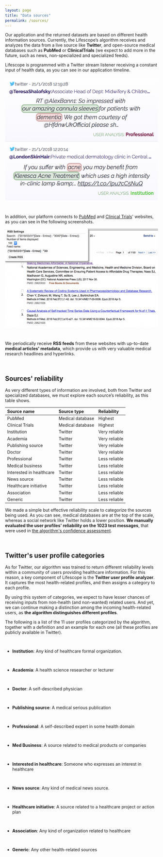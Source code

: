```yaml
---
layout: page
title: "Data sources"
permalink: /sources/
---
```


Our application and the returned datasets are based on different health information sources. Currently, the Lifescope’s algorithm receives and analyzes the data from a live source like **Twitter**, and open-source medical databases such as **PubMed** or **ClinicalTrials** (we expect to add more in the future, such as news, non-specialized and specialized feeds).

Lifescope is programmed with a Twitter stream listener receiving a constant input of health data, as you can see in our application timeline.

<p align="center">
<img align="center" width="512" height="407" src="/assets/img/twitterlifescope.png">
</p>

&nbsp; 
&nbsp; 

In addition, our platform connects to [PubMed](https://www.ncbi.nlm.nih.gov/pubmed/) and [Clinical Trials](https://www.clinicaltrials.gov)' websites, as you can see in the following screenshots.

<p align="center">
<img align="center" width="520" height="325" src="/assets/img/pubmed.png">
</p>


&nbsp; 
&nbsp; 

We periodically receive **RSS feeds** from these websites with up-to-date **medical articles' metadata**, which provide us with very valuable medical research headlines and hyperlinks.

&nbsp; 

Sources' reliability
--------------------
As very different types of information are involved, both from Twitter and specialized databases, we must explore each source’s reliability, as this table shows.

| Source name | Source type | Reliability |
|:--------------------------|:------------------|:---------------|
| PubMed | Medical database | Highest |
| Clinical Trials | Medical database | Highest |
| Institution | Twitter | Very reliable |
| Academia | Twitter | Very reliable |
| Publishing source | Twitter | Very reliable |
| Doctor | Twitter | Very reliable |
| Professional | Twitter | Less reliable |
| Medical business | Twitter | Less reliable |
| Interested in healthcare | Twitter | Less reliable |
| News source | Twitter | Less reliable |
| Healthcare initiative | Twitter | Less reliable |
| Association | Twitter | Less reliable |
| Generic | Twitter | Less reliable |

We made a simple but effective reliability scale to categorize the sources being used. As you can see, medical databases are at the top of the scale, whereas a social network like Twitter holds a lower position. **We manually evaluated the user profiles' reliability on the 1023 test messages**, that were used in [the algorithm's confidence assessment](/confidence/).

&nbsp; 

Twitter's user profile categories
---------------------------------
As for Twitter, our algorithm was trained to return different reliability levels within a community of users providing healthcare information. For this reason, a key component of Lifescope is the **Twitter user profile analyzer**. It captures the most health-related profiles, and then assigns a category to each profile.

By using this system of categories, we expect to have lesser chances of receiving inputs from non-health (and non-wanted) related users. And yet, we can continue making a distinction among the incoming health-related users, as **the algorithm distinguishes different profiles**.

The following is a list of the 11 user profiles categorized by the algorithm, together with a definition and an example for each one (all these profiles are publicly available in Twitter).

&nbsp; 

+   **Institution**: Any kind of healthcare formal organization.

<blockquote class="twitter-tweet" data-lang="en">
<a href="https://twitter.com/AADskin/status/953766892908498945"></a></blockquote>
<script async="" src="//platform.twitter.com/widgets.js" charset="utf-8"></script>

&nbsp; 

+   **Academia**: A health science researcher or lecturer

<blockquote class="twitter-tweet" data-lang="en">
<a href="https://twitter.com/Schoffmonster/status/942790405170651137"></a></blockquote>
<script async="" src="//platform.twitter.com/widgets.js" charset="utf-8"></script>

&nbsp; 

+   **Doctor**: A self-described physician

<blockquote class="twitter-tweet" data-lang="en">
<a href="https://twitter.com/headachedoc/status/950133426379685889"></a></blockquote>
<script async="" src="//platform.twitter.com/widgets.js" charset="utf-8"></script>

&nbsp; 

+   **Publishing source**: A medical serious publication

<blockquote class="twitter-tweet" data-lang="en">
<a href="https://twitter.com/AmJPsychiatry/status/950780530173280256"></a></blockquote>
<script async="" src="//platform.twitter.com/widgets.js" charset="utf-8"></script>

&nbsp; 

+   **Professional**: A self-described expert in some health domain

<blockquote class="twitter-tweet" data-lang="en">
<a href="https://twitter.com/TraeHook/status/964892231042846721"></a></blockquote>
<script async="" src="//platform.twitter.com/widgets.js" charset="utf-8"></script>

&nbsp; 

+   **Med Business**: A source related to medical products or companies

<blockquote class="twitter-tweet" data-lang="en">
<a href="https://twitter.com/kiranshaw/status/982262451855962113"></a></blockquote>
<script async="" src="//platform.twitter.com/widgets.js" charset="utf-8"></script>

&nbsp; 

+   **Interested in healthcare**: Someone who expresses an interest in healthcare

<blockquote class="twitter-tweet" data-lang="en">
<a href="https://twitter.com/eng_louise/status/960098816505589765"></a></blockquote>
<script async="" src="//platform.twitter.com/widgets.js" charset="utf-8"></script>

&nbsp; 

+   **News source**: Any kind of medical news source.

<blockquote class="twitter-tweet" data-lang="en">
<a href="https://twitter.com/THEMMEXCHANGE/status/977916534059184128"></a></blockquote>
<script async="" src="//platform.twitter.com/widgets.js" charset="utf-8"></script>

&nbsp; 

+   **Healthcare initiative**: A source related to a healthcare project or action plan

<blockquote class="twitter-tweet" data-lang="en">
<a href="https://twitter.com/nclexpharm/status/920107188726706176"></a></blockquote>
<script async="" src="//platform.twitter.com/widgets.js" charset="utf-8"></script>

&nbsp; 

+   **Association**: Any kind of organization related to healthcare

<blockquote class="twitter-tweet" data-lang="en">
<a href="https://twitter.com/NevadaBaseball/status/979504129633480705"></a></blockquote>
<script async="" src="//platform.twitter.com/widgets.js" charset="utf-8"></script>

&nbsp; 

+   **Generic**: Any other health-related sources

<blockquote class="twitter-tweet" data-lang="en">
<a href="https://twitter.com/VeganHealthDiet/status/983422333800116224"></a></blockquote>
<script async="" src="//platform.twitter.com/widgets.js" charset="utf-8"></script>